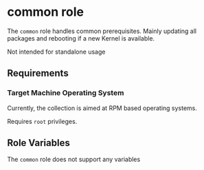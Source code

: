 # common role

The `common` role handles common prerequisites.
Mainly updating all packages and rebooting if a new Kernel is available.

Not intended for standalone usage

## Requirements

### Target Machine Operating System

Currently, the collection is aimed at RPM based operating systems.

Requires `root` privileges.

## Role Variables

The `common` role does not support any variables

